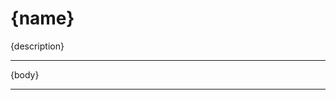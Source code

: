 # {name}
{description}

--------------------------------------------------------------------------

{body}

--------------------------------------------------------------------------
